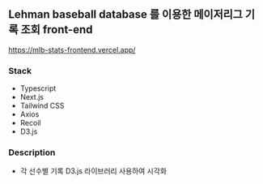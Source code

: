 ## Lehman baseball database 를 이용한 메이저리그 기록 조회 front-end

https://mlb-stats-frontend.vercel.app/

### Stack
- Typescript
- Next.js
- Tailwind CSS
- Axios
- Recoil
- D3.js

### Description 
- 각 선수별 기록 D3.js 라이브러리 사용하여 시각화
